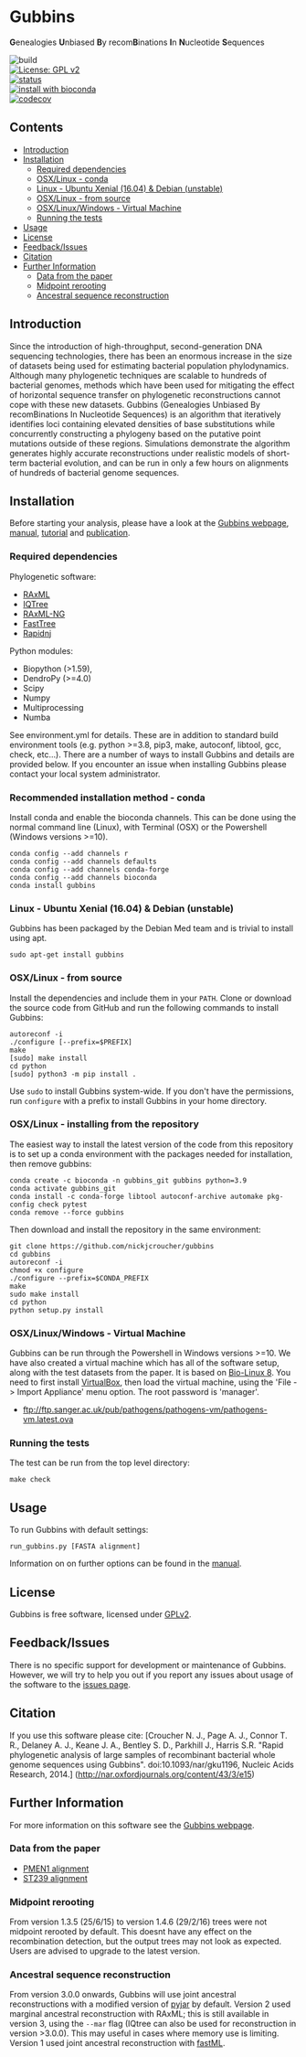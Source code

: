 # Gubbins
**G**enealogies **U**nbiased **B**y recom**B**inations **I**n **N**ucleotide **S**equences

![build](https://github.com/nickjcroucher/gubbins/workflows/build/badge.svg)  
[![License: GPL v2](https://img.shields.io/badge/License-GPL%20v2-brightgreen.svg)](https://github.com/nickjcroucher/gubbins/blob/master/LICENSE)   
[![status](https://img.shields.io/badge/NAR-10.1093-brightgreen.svg)](https://academic.oup.com/nar/article/43/3/e15/2410982)   
[![install with bioconda](https://img.shields.io/badge/install%20with-bioconda-brightgreen.svg)](http://bioconda.github.io/recipes/gubbins/README.html)  
[![codecov](https://codecov.io/gh/nickjcroucher/gubbins/branch/master/graph/badge.svg)](https://codecov.io/gh/nickjcroucher/gubbins)

## Contents
  * [Introduction](#introduction)
  * [Installation](#installation)
    * [Required dependencies](#required-dependencies)
    * [OSX/Linux \- conda](#osxlinux---conda)
    * [Linux \- Ubuntu Xenial (16\.04) &amp; Debian (unstable)](#linux---ubuntu-xenial-1604--debian-unstable)
    * [OSX/Linux \- from source](#osxlinux---from-source)
    * [OSX/Linux/Windows \- Virtual Machine](#osxlinuxwindows---virtual-machine)
    * [Running the tests](#running-the-tests)
  * [Usage](#usage)
  * [License](#license)
  * [Feedback/Issues](#feedbackissues)
  * [Citation](#citation)
  * [Further Information](#further-information)
    * [Data from the paper](#data-from-the-paper)
    * [Midpoint rerooting](#midpoint-rerooting)
    * [Ancestral sequence reconstruction](#ancestral-sequence-reconstruction)

## Introduction
Since the introduction of high-throughput, second-generation DNA sequencing technologies, there has been an enormous
increase in the size of datasets being used for estimating bacterial population phylodynamics.
Although many phylogenetic techniques are scalable to hundreds of bacterial genomes, methods which have been used
for mitigating the effect of horizontal sequence transfer on phylogenetic reconstructions cannot cope
with these new datasets. Gubbins (Genealogies Unbiased By recomBinations In Nucleotide Sequences) is an algorithm
that iteratively identifies loci containing elevated densities of base substitutions while concurrently constructing
a phylogeny based on the putative point mutations outside of these regions. Simulations demonstrate the algorithm
generates highly accurate reconstructions under realistic models of short-term bacterial evolution, and can be run
in only a few hours on alignments of hundreds of bacterial genome sequences.

## Installation
Before starting your analysis, please have a look at the [Gubbins webpage](http://nickjcroucher.github.io/gubbins/), [manual](docs/gubbins_manual.md), [tutorial](docs/gubbins_tutorial.md) and [publication](https://academic.oup.com/nar/article/43/3/e15/2410982).

### Required dependencies
Phylogenetic software:
* [RAxML](https://doi.org/10.1093/bioinformatics/btu033)
* [IQTree](https://doi.org/10.1093/molbev/msaa015)
* [RAxML-NG](https://doi.org/10.1093/bioinformatics/btz305)
* [FastTree](https://doi.org/10.1371/journal.pone.0009490)
* [Rapidnj](https://doi.org/10.1007/978-3-540-87361-7_10)

Python modules:
* Biopython (>1.59),
* DendroPy (>=4.0)
* Scipy
* Numpy
* Multiprocessing
* Numba

See environment.yml for details. These are in addition to standard build environment tools (e.g. python >=3.8, pip3, make, autoconf, libtool, gcc, check, etc...). There are a number of ways to install Gubbins and details are provided below. If you encounter an issue when installing Gubbins please contact your local system administrator.

### Recommended installation method - conda
Install conda and enable the bioconda channels. This can be done using the normal command line (Linux), with Terminal (OSX) or the Powershell (Windows versions >=10).

```
conda config --add channels r
conda config --add channels defaults
conda config --add channels conda-forge
conda config --add channels bioconda
conda install gubbins
```

### Linux - Ubuntu Xenial (16.04) & Debian (unstable)
Gubbins has been packaged by the Debian Med team and is trivial to install using apt.

    sudo apt-get install gubbins

### OSX/Linux - from source
Install the dependencies and include them in your `PATH`. Clone or download the source code from GitHub and run the following commands to install Gubbins:
```
autoreconf -i
./configure [--prefix=$PREFIX]
make
[sudo] make install
cd python
[sudo] python3 -m pip install .
```
Use `sudo` to install Gubbins system-wide. If you don't have the permissions, run `configure` with a prefix to install Gubbins in your home directory.

### OSX/Linux - installing from the repository
The easiest way to install the latest version of the code from this repository is to set up a conda environment with the packages needed for installation, then remove gubbins:
```
conda create -c bioconda -n gubbins_git gubbins python=3.9
conda activate gubbins_git
conda install -c conda-forge libtool autoconf-archive automake pkg-config check pytest
conda remove --force gubbins
```

Then download and install the repository in the same environment:

```
git clone https://github.com/nickjcroucher/gubbins
cd gubbins
autoreconf -i
chmod +x configure 
./configure --prefix=$CONDA_PREFIX
make
sudo make install
cd python
python setup.py install
```

### OSX/Linux/Windows - Virtual Machine
Gubbins can be run through the Powershell in Windows versions >=10. We have also created a virtual machine which has all of the software setup, along with the test datasets from the paper.
It is based on [Bio-Linux 8](http://environmentalomics.org/bio-linux/).  You need to first install [VirtualBox](https://www.virtualbox.org/),
then load the virtual machine, using the 'File -> Import Appliance' menu option. The root password is 'manager'.

* ftp://ftp.sanger.ac.uk/pub/pathogens/pathogens-vm/pathogens-vm.latest.ova

### Running the tests
The test can be run from the top level directory:  

`make check`

## Usage
To run Gubbins with default settings:

    run_gubbins.py [FASTA alignment]

Information on on further options can be found in the [manual](docs/gubbins_manual.md).

## License
Gubbins is free software, licensed under [GPLv2](https://github.com/nickjcroucher/gubbins/blob/master/LICENSE).

## Feedback/Issues
There is no specific support for development or maintenance of Gubbins. However, we will try to help you out if you report any issues about usage of the software to the [issues page](https://github.com/nickjcroucher/gubbins/issues).

## Citation
If you use this software please cite:
[Croucher N. J., Page A. J., Connor T. R., Delaney A. J., Keane J. A., Bentley S. D., Parkhill J., Harris S.R.
"Rapid phylogenetic analysis of large samples of recombinant bacterial whole genome sequences using Gubbins". doi:10.1093/nar/gku1196, Nucleic Acids Research, 2014.]
(http://nar.oxfordjournals.org/content/43/3/e15)

## Further Information
For more information on this software see the [Gubbins webpage](http://nickjcroucher.github.io/gubbins/).

### Data from the paper
* [PMEN1 alignment](https://figshare.com/ndownloader/files/33468725)
* [ST239 alignment](https://figshare.com/ndownloader/files/33468719)

### Midpoint rerooting
From version 1.3.5 (25/6/15) to version 1.4.6 (29/2/16) trees were not midpoint rerooted by default.
This doesnt have any effect on the recombination detection, but the output trees may not look as expected. Users are advised to upgrade to the latest version.

### Ancestral sequence reconstruction
From version 3.0.0 onwards, Gubbins will use joint ancestral reconstructions with a modified version of [pyjar](https://github.com/simonrharris/pyjar) by default. Version 2 used marginal ancestral reconstruction with RAxML; this is still available in version 3, using the `--mar` flag (IQtree can also be used for reconstruction in version >3.0.0). This may useful in cases where memory use is limiting. Version 1 used joint ancestral reconstruction with [fastML](http://fastml.tau.ac.il/).
